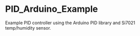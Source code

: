 # PID_Arduino_Example
Example PID controller using the Arduino PID library and Si7021 temp/humidity sensor.

